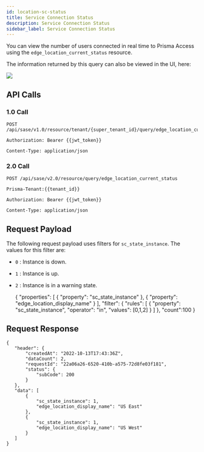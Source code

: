 ```yaml
---
id: location-sc-status
title: Service Connection Status
description: Service Connection Status
sidebar_label: Service Connection Status
---
```


You can view the number of users connected in real time to Prisma Access using the `edge_location_current_status` resource.

The information returned by this query can also be viewed in the UI, here:

![](/access/img/location_sc_status_img.png)

## API Calls

### 1.0 Call

    POST /api/sase/v1.0/resource/tenant/{super_tenant_id}/query/edge_location_current_status

    Authorization: Bearer {{jwt_token}}

    Content-Type: application/json

### 2.0 Call

    POST /api/sase/v2.0/resource/query/edge_location_current_status

    Prisma-Tenant:{{tenant_id}}

    Authorization: Bearer {{jwt_token}}

    Content-Type: application/json

## Request Payload

The following request payload uses filters for `sc_state_instance`. The values for this filter are:

- `0` : Instance is down.
- `1` : Instance is up.
- `2` : Instance is in a warning state.

  {
  "properties": [
  {
  "property": "sc_state_instance"
  },
  {
  "property": "edge_location_display_name"
  }
  ],
  "filter": {
  "rules": [
  {
  "property": "sc_state_instance",
  "operator": "in",
  "values": [0,1,2]
  }
  ]
  },
  "count":100
  }

## Request Response

    {
       "header": {
           "createdAt": "2022-10-13T17:43:36Z",
           "dataCount": 2,
           "requestId": "22a06a26-6520-410b-a575-72d8fe03f181",
           "status": {
               "subCode": 200
           }
       },
       "data": [
           {
               "sc_state_instance": 1,
               "edge_location_display_name": "US East"
           },
           {
               "sc_state_instance": 1,
               "edge_location_display_name": "US West"
           }
       ]
    }
